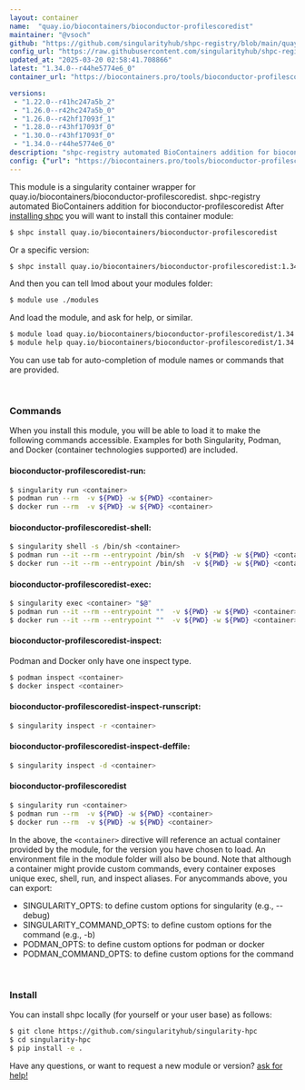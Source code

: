 ```yaml
---
layout: container
name:  "quay.io/biocontainers/bioconductor-profilescoredist"
maintainer: "@vsoch"
github: "https://github.com/singularityhub/shpc-registry/blob/main/quay.io/biocontainers/bioconductor-profilescoredist/container.yaml"
config_url: "https://raw.githubusercontent.com/singularityhub/shpc-registry/main/quay.io/biocontainers/bioconductor-profilescoredist/container.yaml"
updated_at: "2025-03-20 02:58:41.708866"
latest: "1.34.0--r44he5774e6_0"
container_url: "https://biocontainers.pro/tools/bioconductor-profilescoredist"

versions:
 - "1.22.0--r41hc247a5b_2"
 - "1.26.0--r42hc247a5b_0"
 - "1.26.0--r42hf17093f_1"
 - "1.28.0--r43hf17093f_0"
 - "1.30.0--r43hf17093f_0"
 - "1.34.0--r44he5774e6_0"
description: "shpc-registry automated BioContainers addition for bioconductor-profilescoredist"
config: {"url": "https://biocontainers.pro/tools/bioconductor-profilescoredist", "maintainer": "@vsoch", "description": "shpc-registry automated BioContainers addition for bioconductor-profilescoredist", "latest": {"1.34.0--r44he5774e6_0": "sha256:f81a23b6b0fa2b77cc247de8124a69664b3def5862eb443184862ab174b3fbd2"}, "tags": {"1.22.0--r41hc247a5b_2": "sha256:9b61066b22ad81ec823e1bc8f5cdff4cca3a5bd34ca014bbb6d7a63dc7d7d7e7", "1.26.0--r42hc247a5b_0": "sha256:93766fef9b35432a1ab447498fbe061a7de6835abc5a24632f06a18744289e05", "1.26.0--r42hf17093f_1": "sha256:4a1248cb819971f7a76997c366b4b51321a6a2501188822593e20a2fabbe0490", "1.28.0--r43hf17093f_0": "sha256:f45472328a846bad705c0048e2f63bde36af47d2d47b9af4bc27a5f6ef51511b", "1.30.0--r43hf17093f_0": "sha256:f3e45ef484709b7d9661e3e03e15391502ed8c32e762b5d8b7a1d28320fda8d7", "1.34.0--r44he5774e6_0": "sha256:f81a23b6b0fa2b77cc247de8124a69664b3def5862eb443184862ab174b3fbd2"}, "docker": "quay.io/biocontainers/bioconductor-profilescoredist"}
---
```


This module is a singularity container wrapper for quay.io/biocontainers/bioconductor-profilescoredist.
shpc-registry automated BioContainers addition for bioconductor-profilescoredist
After [installing shpc](#install) you will want to install this container module:


```bash
$ shpc install quay.io/biocontainers/bioconductor-profilescoredist
```

Or a specific version:

```bash
$ shpc install quay.io/biocontainers/bioconductor-profilescoredist:1.34.0--r44he5774e6_0
```

And then you can tell lmod about your modules folder:

```bash
$ module use ./modules
```

And load the module, and ask for help, or similar.

```bash
$ module load quay.io/biocontainers/bioconductor-profilescoredist/1.34.0--r44he5774e6_0
$ module help quay.io/biocontainers/bioconductor-profilescoredist/1.34.0--r44he5774e6_0
```

You can use tab for auto-completion of module names or commands that are provided.

<br>

### Commands

When you install this module, you will be able to load it to make the following commands accessible.
Examples for both Singularity, Podman, and Docker (container technologies supported) are included.

#### bioconductor-profilescoredist-run:

```bash
$ singularity run <container>
$ podman run --rm  -v ${PWD} -w ${PWD} <container>
$ docker run --rm  -v ${PWD} -w ${PWD} <container>
```

#### bioconductor-profilescoredist-shell:

```bash
$ singularity shell -s /bin/sh <container>
$ podman run --it --rm --entrypoint /bin/sh  -v ${PWD} -w ${PWD} <container>
$ docker run --it --rm --entrypoint /bin/sh  -v ${PWD} -w ${PWD} <container>
```

#### bioconductor-profilescoredist-exec:

```bash
$ singularity exec <container> "$@"
$ podman run --it --rm --entrypoint ""  -v ${PWD} -w ${PWD} <container> "$@"
$ docker run --it --rm --entrypoint ""  -v ${PWD} -w ${PWD} <container> "$@"
```

#### bioconductor-profilescoredist-inspect:

Podman and Docker only have one inspect type.

```bash
$ podman inspect <container>
$ docker inspect <container>
```

#### bioconductor-profilescoredist-inspect-runscript:

```bash
$ singularity inspect -r <container>
```

#### bioconductor-profilescoredist-inspect-deffile:

```bash
$ singularity inspect -d <container>
```



#### bioconductor-profilescoredist

```bash
$ singularity run <container>
$ podman run --rm  -v ${PWD} -w ${PWD} <container>
$ docker run --rm  -v ${PWD} -w ${PWD} <container>
```


In the above, the `<container>` directive will reference an actual container provided
by the module, for the version you have chosen to load. An environment file in the
module folder will also be bound. Note that although a container
might provide custom commands, every container exposes unique exec, shell, run, and
inspect aliases. For anycommands above, you can export:

 - SINGULARITY_OPTS: to define custom options for singularity (e.g., --debug)
 - SINGULARITY_COMMAND_OPTS: to define custom options for the command (e.g., -b)
 - PODMAN_OPTS: to define custom options for podman or docker
 - PODMAN_COMMAND_OPTS: to define custom options for the command

<br>

### Install

You can install shpc locally (for yourself or your user base) as follows:

```bash
$ git clone https://github.com/singularityhub/singularity-hpc
$ cd singularity-hpc
$ pip install -e .
```

Have any questions, or want to request a new module or version? [ask for help!](https://github.com/singularityhub/singularity-hpc/issues)